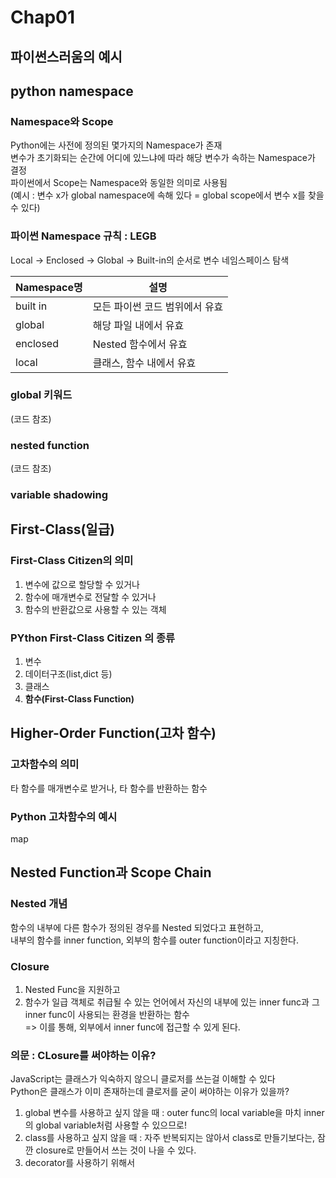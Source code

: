 # Chap01
## 파이썬스러움의 예시

## python namespace 
### Namespace와 Scope
Python에는 사전에 정의된 몇가지의 Namespace가 존재  
변수가 초기화되는 순간에 어디에 있느냐에 따라 해당 변수가 속하는 Namespace가 결정  
파이썬에서 Scope는 Namespace와 동일한 의미로 사용됨  
(예시 : 변수 x가 global namespace에 속해 있다 = global scope에서 변수 x를 찾을 수 있다)

### 파이썬 Namespace 규칙 : LEGB
Local -> Enclosed -> Global -> Built-in의 순서로 변수 네임스페이스 탐색  

|Namespace명|설명|
|--|--|
|built in|모든 파이썬 코드 범위에서 유효|
|global|해당 파일 내에서 유효|
|enclosed|Nested 함수에서 유효|
|local|클래스, 함수 내에서 유효|

### global 키워드
(코드 참조)

### nested function
(코드 참조)

### variable shadowing

## First-Class(일급)
### First-Class Citizen의 의미
1. 변수에 값으로 할당할 수 있거나
2. 함수에 매개변수로 전달할 수 있거나
3. 함수의 반환값으로 사용할 수 있는 객체

### PYthon First-Class Citizen 의 종류
1. 변수
2. 데이터구조(list,dict 등)
3. 클래스
4. **함수(First-Class Function)**

## Higher-Order Function(고차 함수)
### 고차함수의 의미
타 함수를 매개변수로 받거나, 타 함수를 반환하는 함수
### Python 고차함수의 예시
map

## Nested Function과 Scope Chain
### Nested 개념
함수의 내부에 다른 함수가 정의된 경우를 Nested 되었다고 표현하고,  
내부의 함수를 inner function, 외부의 함수를 outer function이라고 지칭한다.

### Closure
1. Nested Func을 지원하고
2. 함수가 일급 객체로 취급될 수 있는 언어에서
자신의 내부에 있는 inner func과 그 inner func이 사용되는 환경을 반환하는 함수  
=> 이를 통해, 외부에서 inner func에 접근할 수 있게 된다.

### 의문 : CLosure를 써야하는 이유?
JavaScript는 클래스가 익숙하지 않으니 클로저를 쓰는걸 이해할 수 있다  
Python은 클래스가 이미 존재하는데 클로저를 굳이 써야하는 이유가 있을까?
1. global 변수를 사용하고 싶지 않을 때 : outer func의 local variable을 마치 inner의 global variable처럼 사용할 수 있으므로!
2. class를 사용하고 싶지 않을 때 : 자주 반복되지는 않아서 class로 만들기보다는, 잠깐 closure로 만들어서 쓰는 것이 나을 수 있다.
3. decorator를 사용하기 위해서
